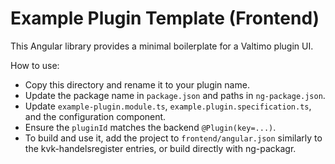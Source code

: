 # Example Plugin Template (Frontend)

This Angular library provides a minimal boilerplate for a Valtimo plugin UI.

How to use:
- Copy this directory and rename it to your plugin name.
- Update the package name in `package.json` and paths in `ng-package.json`.
- Update `example-plugin.module.ts`, `example.plugin.specification.ts`, and the configuration component.
- Ensure the `pluginId` matches the backend `@Plugin(key=...)`.
- To build and use it, add the project to `frontend/angular.json` similarly to the kvk-handelsregister entries, or build directly with ng-packagr.
